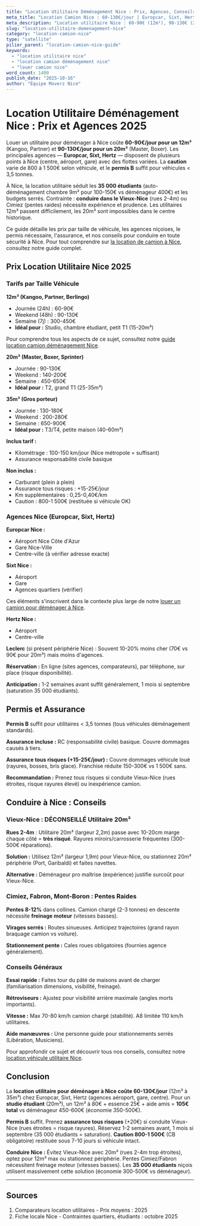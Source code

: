 ```yaml
---
title: "Location Utilitaire Déménagement Nice : Prix, Agences, Conseils 2025"
meta_title: "Location Camion Nice : 60-130€/jour | Europcar, Sixt, Hertz"
meta_description: "Location utilitaire Nice : 60-90€ (12m³), 90-130€ (20m³). Europcar, Sixt, Hertz. Permis B. Caution 800-1500€. Conduite Vieux-Nice. Guide complet."
slug: "location-utilitaire-demenagement-nice"
category: "location-camion-nice"
type: "satellite"
pilier_parent: "location-camion-nice-guide"
keywords:
  - "location utilitaire nice"
  - "location camion déménagement nice"
  - "louer camion nice"
word_count: 1400
publish_date: "2025-10-16"
author: "Équipe Moverz Nice"
---
```


# Location Utilitaire Déménagement Nice : Prix et Agences 2025

Louer un utilitaire pour déménager à Nice coûte **60-90€/jour pour un 12m³** (Kangoo, Partner) et **90-130€/jour pour un 20m³** (Master, Boxer). Les principales agences — **Europcar, Sixt, Hertz** — disposent de plusieurs points à Nice (centre, aéroport, gare) avec des flottes variées. La **caution** varie de 800 à 1 500€ selon véhicule, et le **permis B** suffit pour véhicules < 3,5 tonnes.

À Nice, la location utilitaire séduit les **35 000 étudiants** (auto-déménagement chambre 9m² pour 100-150€ vs déménageur 400€) et les budgets serrés. Contrainte : **conduire dans le Vieux-Nice** (rues 2-4m) ou Cimiez (pentes raides) nécessite expérience et prudence. Les utilitaires 12m³ passent difficilement, les 20m³ sont impossibles dans le centre historique.

Ce guide détaille les prix par taille de véhicule, les agences niçoises, le permis nécessaire, l'assurance, et nos conseils pour conduire en toute sécurité à Nice. Pour tout comprendre sur [la location de camion à Nice](/blog/demenagement-general/location-camion-nice-guide), consultez notre guide complet.

## Prix Location Utilitaire Nice 2025

### Tarifs par Taille Véhicule

**12m³ (Kangoo, Partner, Berlingo)**
- Journée (24h) : 60-90€
- Weekend (48h) : 90-130€
- Semaine (7j) : 300-450€
- **Idéal pour :** Studio, chambre étudiant, petit T1 (15-20m³)

Pour comprendre tous les aspects de ce sujet, consultez notre [guide location camion déménagement Nice](/blog/location-camion/location-camion-demenagement-nice-guide).


**20m³ (Master, Boxer, Sprinter)**
- Journée : 90-130€
- Weekend : 140-200€
- Semaine : 450-650€
- **Idéal pour :** T2, grand T1 (25-35m³)

**35m³ (Gros porteur)**
- Journée : 130-180€
- Weekend : 200-280€
- Semaine : 650-900€
- **Idéal pour :** T3/T4, petite maison (40-60m³)

**Inclus tarif :**
- Kilométrage : 100-150 km/jour (Nice métropole = suffisant)
- Assurance responsabilité civile basique

**Non inclus :**
- Carburant (plein à plein)
- Assurance tous risques : +15-25€/jour
- Km supplémentaires : 0,25-0,40€/km
- Caution : 800-1 500€ (restituée si véhicule OK)

### Agences Nice (Europcar, Sixt, Hertz)

**Europcar Nice :**
- Aéroport Nice Côte d'Azur
- Gare Nice-Ville
- Centre-ville (à vérifier adresse exacte)

**Sixt Nice :**
- Aéroport
- Gare
- Agences quartiers (vérifier)


Ces éléments s'inscrivent dans le contexte plus large de notre [louer un camion pour déménager à Nice](/blog/location-camion/location-camion-demenagement-nice-guide).

**Hertz Nice :**
- Aéroport
- Centre-ville

**Leclerc** (si présent périphérie Nice) : Souvent 10-20% moins cher (70€ vs 90€ pour 20m³) mais moins d'agences.

**Réservation :** En ligne (sites agences, comparateurs), par téléphone, sur place (risque disponibilité).

**Anticipation :** 1-2 semaines avant suffit généralement, 1 mois si septembre (saturation 35 000 étudiants).

## Permis et Assurance

**Permis B** suffit pour utilitaires < 3,5 tonnes (tous véhicules déménagement standards).

**Assurance incluse :** RC (responsabilité civile) basique. Couvre dommages causés à tiers.

**Assurance tous risques (+15-25€/jour) :** Couvre dommages véhicule loué (rayures, bosses, bris glace). Franchise réduite 150-300€ vs 1 500€ sans.

**Recommandation :** Prenez tous risques si conduite Vieux-Nice (rues étroites, risque rayures élevé) ou inexpérience camion.

## Conduire à Nice : Conseils

### Vieux-Nice : DÉCONSEILLÉ Utilitaire 20m³

**Rues 2-4m** : Utilitaire 20m³ (largeur 2,2m) passe avec 10-20cm marge chaque côté = **très risqué**. Rayures miroirs/carrosserie fréquentes (300-500€ réparations).

**Solution :** Utilisez 12m³ (largeur 1,9m) pour Vieux-Nice, ou stationnez 20m³ périphérie (Port, Garibaldi) et faites navettes.

**Alternative :** Déménageur pro maîtrise (expérience) justifie surcoût pour Vieux-Nice.

### Cimiez, Fabron, Mont-Boron : Pentes Raides

**Pentes 8-12%** dans collines. Camion chargé (2-3 tonnes) en descente nécessite **freinage moteur** (vitesses basses).

**Virages serrés :** Routes sinueuses. Anticipez trajectoires (grand rayon braquage camion vs voiture).

**Stationnement pente :** Cales roues obligatoires (fournies agence généralement).

### Conseils Généraux

**Essai rapide :** Faites tour du pâté de maisons avant de charger (familiarisation dimensions, visibilité, freinage).

**Rétroviseurs :** Ajustez pour visibilité arrière maximale (angles morts importants).

**Vitesse :** Max 70-80 km/h camion chargé (stabilité). A8 limitée 110 km/h utilitaires.

**Aide manœuvres :** Une personne guide pour stationnements serrés (Libération, Musiciens).


Pour approfondir ce sujet et découvrir tous nos conseils, consultez notre [location véhicule utilitaire Nice](/blog/location-camion/location-camion-demenagement-nice-guide).

## Conclusion

La **location utilitaire pour déménager à Nice coûte 60-130€/jour** (12m³ à 35m³) chez Europcar, Sixt, Hertz (agences aéroport, gare, centre). Pour un **studio étudiant** (20m³), un 12m³ à 80€ + essence 25€ + aide amis = **105€ total** vs déménageur 450-600€ (économie 350-500€).

**Permis B** suffit. Prenez **assurance tous risques** (+20€) si conduite Vieux-Nice (rues étroites = risque rayures). Réservez 1-2 semaines avant, 1 mois si septembre (35 000 étudiants = saturation). **Caution 800-1 500€** (CB obligatoire) restituée sous 7-10 jours si véhicule intact.

**Conduire Nice :** Évitez Vieux-Nice avec 20m³ (rues 2-4m trop étroites), optez pour 12m³ max ou stationnez périphérie. Pentes Cimiez/Fabron nécessitent freinage moteur (vitesses basses). Les **35 000 étudiants** niçois utilisent massivement cette solution (économie 300-500€ vs déménageur).

---

## Sources

1. Comparateurs location utilitaires - Prix moyens : 2025
2. Fiche locale Nice - Contraintes quartiers, étudiants : octobre 2025


